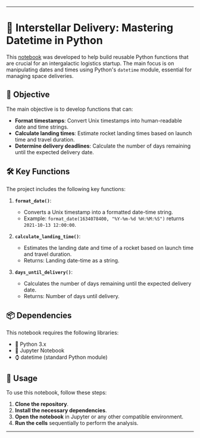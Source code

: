 
---

# 🚀 Interstellar Delivery: Mastering Datetime in Python

This [notebook](workspace/notebook.ipynb) was developed to help build reusable Python functions that are crucial for an intergalactic logistics startup. The main focus is on manipulating dates and times using Python's `datetime` module, essential for managing space deliveries.

## 🎯 Objective

The main objective is to develop functions that can:

- **Format timestamps**: Convert Unix timestamps into human-readable date and time strings.
- **Calculate landing times**: Estimate rocket landing times based on launch time and travel duration.
- **Determine delivery deadlines**: Calculate the number of days remaining until the expected delivery date.

## 🛠️ Key Functions

The project includes the following key functions:

1. **`format_date()`**:
   - Converts a Unix timestamp into a formatted date-time string.
   - Example: `format_date(1634078400, "%Y-%m-%d %H:%M:%S")` returns `2021-10-13 12:00:00`.

2. **`calculate_landing_time()`**:
   - Estimates the landing date and time of a rocket based on launch time and travel duration.
   - Returns: Landing date-time as a string.

3. **`days_until_delivery()`**:
   - Calculates the number of days remaining until the expected delivery date.
   - Returns: Number of days until delivery.

## 📦 Dependencies

This notebook requires the following libraries:

- 🐍 Python 3.x
- 📓 Jupyter Notebook
- ⌚ datetime (standard Python module)

## 🚀 Usage

To use this notebook, follow these steps:

1. **Clone the repository**.
2. **Install the necessary dependencies**.
3. **Open the notebook** in Jupyter or any other compatible environment.
4. **Run the cells** sequentially to perform the analysis.

---
